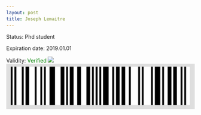 ```yaml
---
layout: post
title: Joseph Lemaitre
---
```


Status: Phd student

Expiration date: 2019.01.01

Validity: <font color="green"> Verified</font> 
![](/members/img/Joseph_Lemaitre.png)
![](/members/img/bar.png)

